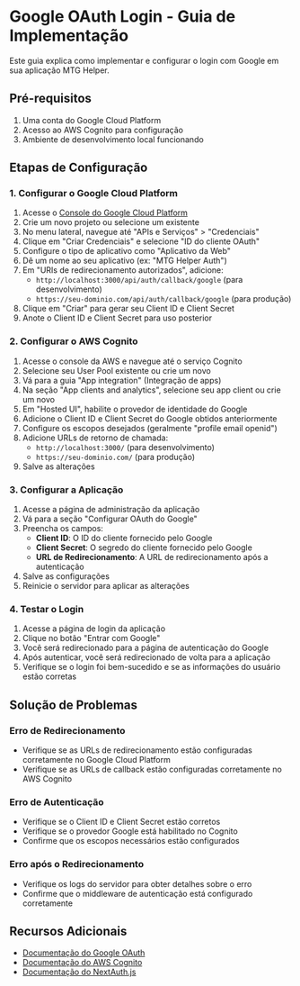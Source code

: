# Google OAuth Login - Guia de Implementação

Este guia explica como implementar e configurar o login com Google em sua aplicação MTG Helper.

## Pré-requisitos

1. Uma conta do Google Cloud Platform
2. Acesso ao AWS Cognito para configuração
3. Ambiente de desenvolvimento local funcionando

## Etapas de Configuração

### 1. Configurar o Google Cloud Platform

1. Acesse o [Console do Google Cloud Platform](https://console.cloud.google.com/)
2. Crie um novo projeto ou selecione um existente
3. No menu lateral, navegue até "APIs e Serviços" > "Credenciais"
4. Clique em "Criar Credenciais" e selecione "ID do cliente OAuth"
5. Configure o tipo de aplicativo como "Aplicativo da Web"
6. Dê um nome ao seu aplicativo (ex: "MTG Helper Auth")
7. Em "URIs de redirecionamento autorizados", adicione:
   - `http://localhost:3000/api/auth/callback/google` (para desenvolvimento)
   - `https://seu-dominio.com/api/auth/callback/google` (para produção)
8. Clique em "Criar" para gerar seu Client ID e Client Secret
9. Anote o Client ID e Client Secret para uso posterior

### 2. Configurar o AWS Cognito

1. Acesse o console da AWS e navegue até o serviço Cognito
2. Selecione seu User Pool existente ou crie um novo
3. Vá para a guia "App integration" (Integração de apps)
4. Na seção "App clients and analytics", selecione seu app client ou crie um novo
5. Em "Hosted UI", habilite o provedor de identidade do Google
6. Adicione o Client ID e Client Secret do Google obtidos anteriormente
7. Configure os escopos desejados (geralmente "profile email openid")
8. Adicione URLs de retorno de chamada:
   - `http://localhost:3000/` (para desenvolvimento)
   - `https://seu-dominio.com/` (para produção)
9. Salve as alterações

### 3. Configurar a Aplicação

1. Acesse a página de administração da aplicação
2. Vá para a seção "Configurar OAuth do Google"
3. Preencha os campos:
   - **Client ID**: O ID do cliente fornecido pelo Google
   - **Client Secret**: O segredo do cliente fornecido pelo Google
   - **URL de Redirecionamento**: A URL de redirecionamento após a autenticação
4. Salve as configurações
5. Reinicie o servidor para aplicar as alterações

### 4. Testar o Login

1. Acesse a página de login da aplicação
2. Clique no botão "Entrar com Google"
3. Você será redirecionado para a página de autenticação do Google
4. Após autenticar, você será redirecionado de volta para a aplicação
5. Verifique se o login foi bem-sucedido e se as informações do usuário estão corretas

## Solução de Problemas

### Erro de Redirecionamento

- Verifique se as URLs de redirecionamento estão configuradas corretamente no Google Cloud Platform
- Verifique se as URLs de callback estão configuradas corretamente no AWS Cognito

### Erro de Autenticação

- Verifique se o Client ID e Client Secret estão corretos
- Verifique se o provedor Google está habilitado no Cognito
- Confirme que os escopos necessários estão configurados

### Erro após o Redirecionamento

- Verifique os logs do servidor para obter detalhes sobre o erro
- Confirme que o middleware de autenticação está configurado corretamente

## Recursos Adicionais

- [Documentação do Google OAuth](https://developers.google.com/identity/protocols/oauth2)
- [Documentação do AWS Cognito](https://docs.aws.amazon.com/cognito/latest/developerguide/cognito-user-pools-social-idp.html)
- [Documentação do NextAuth.js](https://next-auth.js.org/providers/google)
